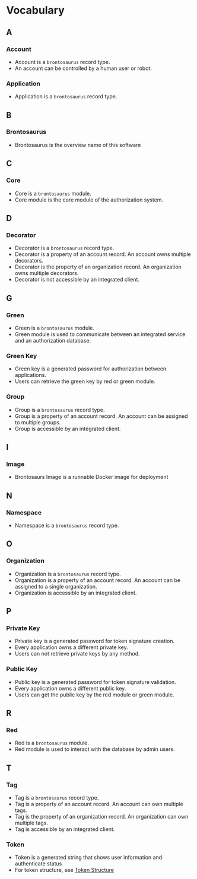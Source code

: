 # Vocabulary

## A

### Account

-   Account is a `brontosaurus` record type.
-   An account can be controlled by a human user or robot.

### Application

-   Application is a `brontosaurus` record type.

## B

### Brontosaurus

-   Brontosaurus is the overview name of this software

## C

### Core

-   Core is a `brontosaurus` module.
-   Core module is the core module of the authorization system.

## D

### Decorator

-   Decorator is a `brontosaurus` record type.
-   Decorator is a property of an account record. An account owns multiple decorators.
-   Decorator is the property of an organization record. An organization owns multiple decorators.
-   Decorator is not accessible by an integrated client.

## G

### Green

-   Green is a `brontosaurus` module.
-   Green module is used to communicate between an integrated service and an authorization database.

### Green Key

-   Green key is a generated password for authorization between applications.
-   Users can retrieve the green key by red or green module.

### Group

-   Group is a `brontosaurus` record type.
-   Group is a property of an account record. An account can be assigned to multiple groups.
-   Group is accessible by an integrated client.

## I

### Image

-   Brontosaurs Image is a runnable Docker image for deployment

## N

### Namespace

-   Namespace is a `brontosaurus` record type.

## O

### Organization

-   Organization is a `brontosaurus` record type.
-   Organization is a property of an account record. An account can be assigned to a single organization.
-   Organization is accessible by an integrated client.

## P

### Private Key

-   Private key is a generated password for token signature creation.
-   Every application owns a different private key.
-   Users can not retrieve private keys by any method.

### Public Key

-   Public key is a generated password for token signature validation.
-   Every application owns a different public key.
-   Users can get the public key by the red module or green module.

## R

### Red

-   Red is a `brontosaurus` module.
-   Red module is used to interact with the database by admin users.

## T

### Tag

-   Tag is a `brontosaurus` record type.
-   Tag is a property of an account record. An account can own multiple tags.
-   Tag is the property of an organization record. An organization can own multiple tags.
-   Tag is accessible by an integrated client.

### Token

-   Token is a generated string that shows user information and authenticate status
-   For token structure, see [Token Structure](./document/token-structure.md)
